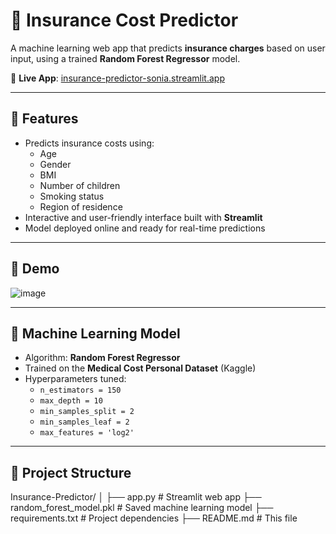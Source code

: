 # 🏥 Insurance Cost Predictor 

A machine learning web app that predicts **insurance charges** based on user input, using a trained **Random Forest Regressor** model.

🔗 **Live App**: [insurance-predictor-sonia.streamlit.app](https://insurance-predictor-sonia.streamlit.app/)

---

## 📌 Features

- Predicts insurance costs using:
  - Age
  - Gender
  - BMI
  - Number of children
  - Smoking status
  - Region of residence
- Interactive and user-friendly interface built with **Streamlit**
- Model deployed online and ready for real-time predictions

---

## 🚀 Demo

![image](https://github.com/user-attachments/assets/0edf3cd9-6342-43a5-988a-918ccf3ed14d)

---

## 🧠 Machine Learning Model

- Algorithm: **Random Forest Regressor**
- Trained on the **Medical Cost Personal Dataset** (Kaggle)
- Hyperparameters tuned:
  - `n_estimators = 150`
  - `max_depth = 10`
  - `min_samples_split = 2`
  - `min_samples_leaf = 2`
  - `max_features = 'log2'`

---

## 📂 Project Structure

Insurance-Predictor/
│
├── app.py # Streamlit web app
├── random_forest_model.pkl # Saved machine learning model
├── requirements.txt # Project dependencies
├── README.md # This file
